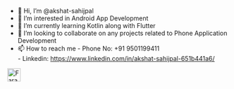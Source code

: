 - 👋 Hi, I’m @akshat-sahijpal
- 👀 I’m interested in Android App Development
- 🌱 I’m currently learning Kotlin along with Flutter 
- 💞️ I’m looking to collaborate on any projects related to Phone Application Development
- 📫 How to reach me 
         -  Phone No: +91 9501199411  
         -  Linkedin: https://www.linkedin.com/in/akshat-sahijpal-651b441a6/
<!---
akshat-sahijpal/akshat-sahijpal is a ✨ special ✨ repository because its `README.md` (this file) appears on your GitHub profile.
You can click the Preview link to take a look at your changes.
--->
</h1>
<a href="https://www.linkedin.com/in/akshat-sahijpal-651b441a6/" target="_blank" rel="nofollow"><img align="left" alt="Faraz's Linkdein" width="30" src="https://cdn.jsdelivr.net/npm/simple-icons@v3/icons/linkedin.svg" /> 
 </a>
